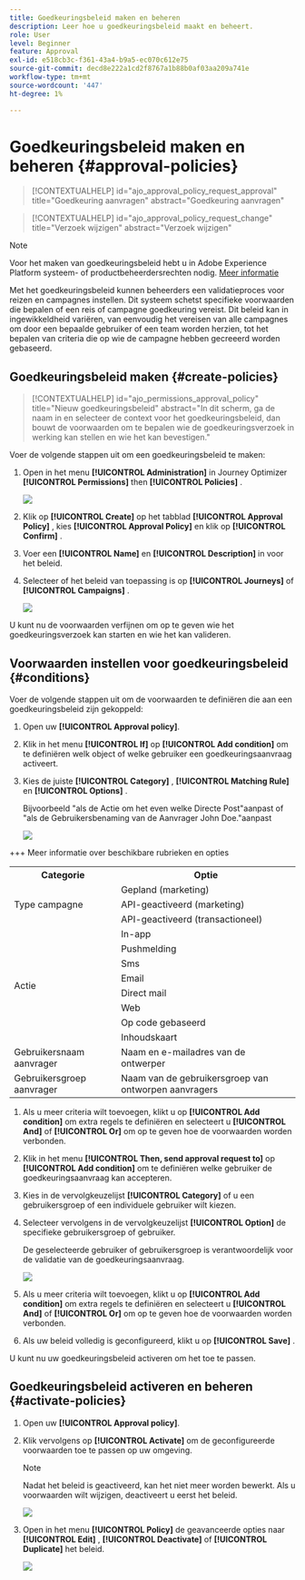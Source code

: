 ```yaml
---
title: Goedkeuringsbeleid maken en beheren
description: Leer hoe u goedkeuringsbeleid maakt en beheert.
role: User
level: Beginner
feature: Approval
exl-id: e518cb3c-f361-43a4-b9a5-ec070c612e75
source-git-commit: decd8e222a1cd2f8767a1b88b0af03aa209a741e
workflow-type: tm+mt
source-wordcount: '447'
ht-degree: 1%

---
```


# Goedkeuringsbeleid maken en beheren {#approval-policies}


>[!CONTEXTUALHELP]
>id="ajo_approval_policy_request_approval"
>title="Goedkeuring aanvragen"
>abstract="Goedkeuring aanvragen"

>[!CONTEXTUALHELP]
>id="ajo_approval_policy_request_change"
>title="Verzoek wijzigen"
>abstract="Verzoek wijzigen"


>[!NOTE]
>
>Voor het maken van goedkeuringsbeleid hebt u in Adobe Experience Platform systeem- of productbeheerdersrechten nodig. [Meer informatie](https://experienceleague.adobe.com/en/docs/experience-platform/access-control/home)

Met het goedkeuringsbeleid kunnen beheerders een validatieproces voor reizen en campagnes instellen. Dit systeem schetst specifieke voorwaarden die bepalen of een reis of campagne goedkeuring vereist. Dit beleid kan in ingewikkeldheid variëren, van eenvoudig het vereisen van alle campagnes om door een bepaalde gebruiker of een team worden herzien, tot het bepalen van criteria die op wie de campagne hebben gecreeerd worden gebaseerd.

## Goedkeuringsbeleid maken {#create-policies}

>[!CONTEXTUALHELP]
>id="ajo_permissions_approval_policy"
>title="Nieuw goedkeuringsbeleid"
>abstract="In dit scherm, ga de naam in en selecteer de context voor het goedkeuringsbeleid, dan bouwt de voorwaarden om te bepalen wie de goedkeuringsverzoek in werking kan stellen en wie het kan bevestigen."

Voer de volgende stappen uit om een goedkeuringsbeleid te maken:

1. Open in het menu **[!UICONTROL Administration]** in Journey Optimizer **[!UICONTROL Permissions]** then **[!UICONTROL Policies]** .

   ![](assets/policy_create_1.png)

1. Klik op **[!UICONTROL Create]** op het tabblad **[!UICONTROL Approval Policy]** , kies **[!UICONTROL Approval Policy]** en klik op **[!UICONTROL Confirm]** .

1. Voer een **[!UICONTROL Name]** en **[!UICONTROL Description]** in voor het beleid.

1. Selecteer of het beleid van toepassing is op **[!UICONTROL Journeys]** of **[!UICONTROL Campaigns]** .

   ![](assets/policy_create_2.png)

U kunt nu de voorwaarden verfijnen om op te geven wie het goedkeuringsverzoek kan starten en wie het kan valideren.

## Voorwaarden instellen voor goedkeuringsbeleid {#conditions}

Voer de volgende stappen uit om de voorwaarden te definiëren die aan een goedkeuringsbeleid zijn gekoppeld:

1. Open uw **[!UICONTROL Approval policy]**.

1. Klik in het menu **[!UICONTROL If]** op **[!UICONTROL Add condition]** om te definiëren welk object of welke gebruiker een goedkeuringsaanvraag activeert.

1. Kies de juiste **[!UICONTROL Category]** , **[!UICONTROL Matching Rule]** en **[!UICONTROL Options]** .

   Bijvoorbeeld &quot;als de Actie om het even welke Directe Post&quot;aanpast of &quot;als de Gebruikersbenaming van de Aanvrager John Doe.&quot;aanpast

   ![](assets/policy_condition_1.png)

+++ Meer informatie over beschikbare rubrieken en opties
   <table>
    <tr>
      <th>Categorie</th>
      <th>Optie</th>
    </tr>
    <tr>
      <td rowspan="3">Type campagne</td>
      <td>Gepland (marketing)</td>
    </tr>
    <tr>
    <td>API-geactiveerd (marketing)</td>
    </tr>
    <tr>
    <td>API-geactiveerd (transactioneel)</td>
    </tr>
    <tr>
    <td rowspan="8">Actie</td>
    <td>In-app</td>
    </tr>
    <tr>
    <td>Pushmelding</td>
   </tr>
    <tr>
    <td>Sms</td>
    </tr>
    <tr>
    <td>Email</td>
    </tr>
    <tr>
    <td>Direct mail</td>
    </tr>
    <tr>
    <td>Web</td>
    </tr>
    <tr>
    <td>Op code gebaseerd</td>
    </tr>
    <tr>
    <td>Inhoudskaart</td>
    </tr>
    <tr>
    <td>Gebruikersnaam aanvrager</td>
    <td>Naam en e-mailadres van de ontwerper</td>
    </tr>
    <tr>
    <td>Gebruikersgroep aanvrager</td>
    <td>Naam van de gebruikersgroep van ontworpen aanvragers</td>
    </tr>
    </table>


1. Als u meer criteria wilt toevoegen, klikt u op **[!UICONTROL Add condition]** om extra regels te definiëren en selecteert u **[!UICONTROL And]** of **[!UICONTROL Or]** om op te geven hoe de voorwaarden worden verbonden.

1. Klik in het menu **[!UICONTROL Then, send approval request to]** op **[!UICONTROL Add condition]** om te definiëren welke gebruiker de goedkeuringsaanvraag kan accepteren.

1. Kies in de vervolgkeuzelijst **[!UICONTROL Category]** of u een gebruikersgroep of een individuele gebruiker wilt kiezen.

1. Selecteer vervolgens in de vervolgkeuzelijst **[!UICONTROL Option]** de specifieke gebruikersgroep of gebruiker.

   De geselecteerde gebruiker of gebruikersgroep is verantwoordelijk voor de validatie van de goedkeuringsaanvraag.

   ![](assets/policy_condition_2.png)

1. Als u meer criteria wilt toevoegen, klikt u op **[!UICONTROL Add condition]** om extra regels te definiëren en selecteert u **[!UICONTROL And]** of **[!UICONTROL Or]** om op te geven hoe de voorwaarden worden verbonden.

1. Als uw beleid volledig is geconfigureerd, klikt u op **[!UICONTROL Save]** .

U kunt nu uw goedkeuringsbeleid activeren om het toe te passen.

## Goedkeuringsbeleid activeren en beheren {#activate-policies}

1. Open uw **[!UICONTROL Approval policy]**.

1. Klik vervolgens op **[!UICONTROL Activate]** om de geconfigureerde voorwaarden toe te passen op uw omgeving.

   >[!NOTE]
   >
   >Nadat het beleid is geactiveerd, kan het niet meer worden bewerkt. Als u voorwaarden wilt wijzigen, deactiveert u eerst het beleid.

   ![](assets/policy_activate_1.png)

1. Open in het menu **[!UICONTROL Policy]** de geavanceerde opties naar **[!UICONTROL Edit]** , **[!UICONTROL Deactivate]** of **[!UICONTROL Duplicate]** het beleid.

   ![](assets/policy_activate_2.png)
